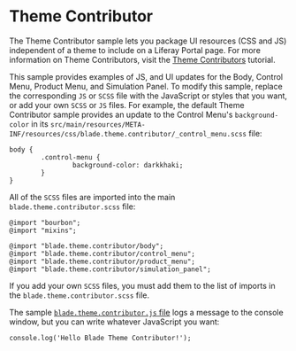 # Theme Contributor

The Theme Contributor sample lets you package UI resources (CSS and JS)
independent of a theme to include on a Liferay Portal page. For more information
on Theme Contributors, visit the
[Theme Contributors](https://dev.liferay.com/develop/tutorials/-/knowledge_base/7-0/theme-contributors)
tutorial.

This sample provides examples of JS, and UI updates for the Body, Control Menu,
Product Menu, and Simulation Panel. To modify this sample, replace the
corresponding `JS` or `SCSS` file with the JavaScript or styles that you want,
or add your own `SCSS` or `JS` files. For example, the default Theme Contributor
sample provides an update to the Control Menu's `background-color` in its
`src/main/resources/META-INF/resources/css/blade.theme.contributor/_control_menu.scss`
file:

    body {
            .control-menu {
                    background-color: darkkhaki;
            }
    }

All of the `SCSS` files are imported into the main
`blade.theme.contributor.scss`
file:

    @import "bourbon";
    @import "mixins";

    @import "blade.theme.contributor/body";
    @import "blade.theme.contributor/control_menu";
    @import "blade.theme.contributor/product_menu";
    @import "blade.theme.contributor/simulation_panel";

If you add your own `SCSS` files, you must add them to the list of imports in
the `blade.theme.contributor.scss` file.

The sample
[`blade.theme.contributor.js` file](https://raw.githubusercontent.com/liferay/liferay-blade-samples/master/gradle/blade.theme.contributor/src/main/resources/META-INF/resources/js/blade.theme.contributor.js)
logs a message to the console window, but you can write whatever JavaScript you
want:

    console.log('Hello Blade Theme Contributor!');